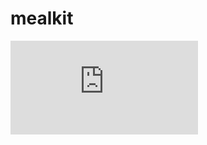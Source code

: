 # mealkit
<embed src="https://github.com/mugon-dev/mealkit/blob/master/mealshare.pdf" type="application/pdf">
